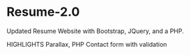 # Resume-2.0
Updated Resume Website with Bootstrap, JQuery, and a PHP.

HIGHLIGHTS
Parallax, PHP Contact form with validation
